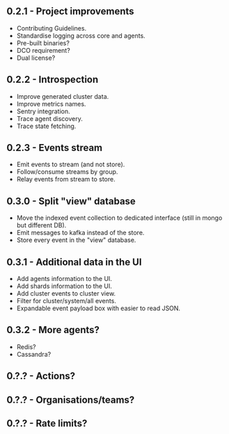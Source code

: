 ## 0.2.1 - Project improvements
- Contributing Guidelines.
- Standardise logging across core and agents.
- Pre-built binaries?
- DCO requirement?
- Dual license?


## 0.2.2 - Introspection
- Improve generated cluster data.
- Improve metrics names.
- Sentry integration.
- Trace agent discovery.
- Trace state fetching.


## 0.2.3 - Events stream
- Emit events to stream (and not store).
- Follow/consume streams by group.
- Relay events from stream to store.


## 0.3.0 - Split "view" database
- Move the indexed event collection to dedicated interface (still in mongo but different DB).
- Emit messages to kafka instead of the store.
- Store every event in the "view" database.


## 0.3.1 - Additional data in the UI
- Add agents information to the UI.
- Add shards information to the UI.
- Add cluster events to cluster view.
- Filter for cluster/system/all events.
- Expandable event payload box with easier to read JSON.


## 0.3.2 - More agents?
- Redis?
- Cassandra?

## 0.?.? - Actions?

## 0.?.? - Organisations/teams?

## 0.?.? - Rate limits?
